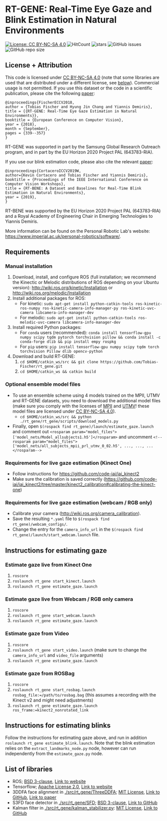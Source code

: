 # RT-GENE: Real-Time Eye Gaze and Blink Estimation in Natural Environments
[![License: CC BY-NC-SA 4.0](https://img.shields.io/badge/License-CC%20BY--NC--SA%204.0-lightgrey.svg?style=flat-square)](https://creativecommons.org/licenses/by-nc-sa/4.0/)
![HitCount](http://hits.dwyl.io/Tobias-Fischer/rt_gene.svg)
![stars](https://img.shields.io/github/stars/Tobias-Fischer/rt_gene.svg?style=flat-square)
![GitHub issues](https://img.shields.io/github/issues/Tobias-Fischer/rt_gene.svg?style=flat-square)
![GitHub repo size](https://img.shields.io/github/repo-size/Tobias-Fischer/rt_gene.svg?style=flat-square)


## License + Attribution
This code is licensed under [CC BY-NC-SA 4.0](https://creativecommons.org/licenses/by-nc-sa/4.0/) (note that some libraries are used that are distributed under a different license, see [below](./README.md#list-of-libraries)). Commercial usage is not permitted. If you use this dataset or the code in a scientific publication, please cite the following [paper](http://openaccess.thecvf.com/content_ECCV_2018/html/Tobias_Fischer_RT-GENE_Real-Time_Eye_ECCV_2018_paper.html):

```
@inproceedings{FischerECCV2018,
author = {Tobias Fischer and Hyung Jin Chang and Yiannis Demiris},
title = {{RT-GENE: Real-Time Eye Gaze Estimation in Natural Environments}},
booktitle = {European Conference on Computer Vision},
year = {2018},
month = {September},
pages = {339--357}
}
```

RT-GENE was supported in part by the Samsung Global Research Outreach program, and in part by the EU Horizon 2020 Project PAL (643783-RIA).

If you use our blink estimation code, please also cite the relevant [paper](http://openaccess.thecvf.com/content_ICCVW_2019/html/GAZE/Cortacero_RT-BENE_A_Dataset_and_Baselines_for_Real-Time_Blink_Estimation_in_ICCVW_2019_paper.html):
```
@inproceedings{CortaceroICCV2019W,
author={Kevin Cortacero and Tobias Fischer and Yiannis Demiris},
booktitle = {Proceedings of the IEEE International Conference on Computer Vision Workshops},
title = {RT-BENE: A Dataset and Baselines for Real-Time Blink Estimation in Natural Environments},
year = {2019},
}
```

RT-BENE was supported by the EU Horizon 2020 Project PAL (643783-RIA) and a Royal Academy of Engineering Chair in Emerging Technologies to Yiannis Demiris.

More information can be found on the Personal Robotic Lab's website: <https://www.imperial.ac.uk/personal-robotics/software/>.

## Requirements
### Manual installation
1. Download, install, and configure ROS (full installation; we recommend the Kinectic or Melodic distributions of ROS depending on your Ubuntu version): http://wiki.ros.org/kinetic/Installation or http://wiki.ros.org/melodic/Installation
1. Install additional packages for ROS:
    - For kinetic: `sudo apt-get install python-catkin-tools ros-kinetic-ros-numpy ros-kinetic-camera-info-manager-py ros-kinetic-uvc-camera libcamera-info-manager-dev`
    - For melodic: `sudo apt-get install python-catkin-tools ros-melodic-uvc-camera libcamera-info-manager-dev`
1. Install required Python packages:
    - For `conda` users (recommended): `conda install tensorflow-gpu numpy scipy tqdm pytorch torchvision pillow && conda install -c conda-forge dlib && pip install empy rospkg`
    - For `pip` users: `pip install tensorflow-gpu numpy scipy tqdm torch torchvision Pillow dlib opencv-python`
1. Download and build RT-GENE:
    1. `cd $HOME/catkin_ws/src && git clone https://github.com/Tobias-Fischer/rt_gene.git`
    1. `cd $HOME/catkin_ws && catkin build`

### Optional ensemble model files
- To use an ensemble scheme using 4 models trained on the MPII, UTMV and RT-GENE datasets, you need to download the additional model files (make sure you comply with the licenses of [MPII](https://www.mpi-inf.mpg.de/departments/computer-vision-and-multimodal-computing/research/gaze-based-human-computer-interaction/appearance-based-gaze-estimation-in-the-wild/) and [UTMV](http://www.hci.iis.u-tokyo.ac.jp/datasets/)! these model files are licensed under [CC BY-NC-SA 4.0](https://creativecommons.org/licenses/by-nc-sa/4.0/)).
    - `cd $HOME/catkin_ws/src && python ./rt_gene/rt_gene/scripts/download_models.py`
- Finally, open `$(rospack find rt_gene)/launch/estimate_gaze.launch` and comment out `<rosparam param="model_files">['model_nets/Model_allsubjects1.h5']</rosparam>` and uncomment `<!--rosparam param="model_files">['model_nets/all_subjects_mpii_prl_utmv_0_02.h5', ..., ..., ...</rosparam-->`


### Requirements for live gaze estimation (Kinect One)
- Follow instructions for https://github.com/code-iai/iai_kinect2
- Make sure the calibration is saved correctly (https://github.com/code-iai/iai_kinect2/tree/master/kinect2_calibration#calibrating-the-kinect-one)

### Requirements for live gaze estimation (webcam / RGB only)
- Calibrate your camera (http://wiki.ros.org/camera_calibration). 
- Save the resulting `*.yaml` file to `$(rospack find rt_gene)/webcam_configs/`.
- Change the entry for the `camera_info_url` in the `$(rospack find rt_gene)/launch/start_webcam.launch` file.

## Instructions for estimating gaze

### Estimate gaze live from Kinect One
1) `roscore`
1) `roslaunch rt_gene start_kinect.launch`
1) `roslaunch rt_gene estimate_gaze.launch`

### Estimate gaze live from Webcam / RGB only camera
1) `roscore`
1) `roslaunch rt_gene start_webcam.launch`
1) `roslaunch rt_gene estimate_gaze.launch`

### Estimate gaze from Video
1) `roscore`
1) `roslaunch rt_gene start_video.launch` (make sure to change the `camera_info_url` and `video_file` arguments)
1) `roslaunch rt_gene estimate_gaze.launch`

### Estimate gaze from ROSBag
1) `roscore`
1) `roslaunch rt_gene start_rosbag.launch rosbag_file:=/path/to/rosbag.bag` (this assumes a recording with the Kinect v2 and might need adjustments)
1) `roslaunch rt_gene estimate_gaze.launch ros_frame:=kinect2_nonrotated_link`

## Instructions for estimating blinks
Follow the instructions for estimating gaze above, and run in addition `roslaunch rt_gene estimate_blink.launch`. Note that the blink estimation relies on the `extract_landmarks_node.py` node, however can run independently from the `estimate_gaze.py` node.

## List of libraries
- ROS; [BSD 3-clause](https://opensource.org/licenses/BSD-3-Clause), [Link to website](http://ros.org/)
- Tensorflow; [Apache License 2.0](https://www.apache.org/licenses/LICENSE-2.0), [Link to website](http://tensorflow.org/)
- 3DDFA face alignment in [./src/rt_gene/ThreeDDFA](./src/rt_gene/ThreeDDFA); [MIT License](https://opensource.org/licenses/MIT), [Link to GitHub](https://github.com/cleardusk/3DDFA), [Link to paper](https://arxiv.org/abs/1804.01005)
- S3FD face detector in [./src/rt_gene/SFD](./src/rt_gene/SFD); [BSD 3-clause](https://opensource.org/licenses/BSD-3-Clause), [Link to GitHub](https://github.com/1adrianb/face-alignment)
- Kalman filter in [./src/rt_gene/kalman_stabilizer.py](./src/rt_gene/kalman_stabilizer.py): [MIT License](https://opensource.org/licenses/MIT), [Link to GitHub](https://github.com/yinguobing/head-pose-estimation)


